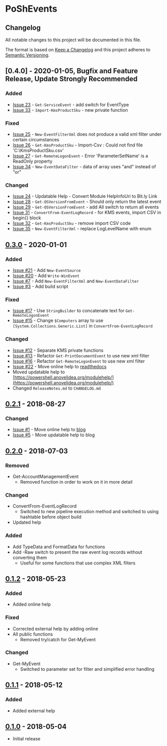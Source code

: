 # PoShEvents

## Changelog

All notable changes to this project will be documented in this file.

The format is based on [Keep a Changelog](http://keepachangelog.com/en/1.0.0/) and this project adheres to [Semantic Versioning](http://semver.org/spec/v2.0.0.html).

## [0.4.0] - 2020-01-05, Bugfix and Feature Release, Update Strongly Recommended

### Added

* [Issue 23](https://github.com/thedavecarroll/PoShEvents/issues/23) - `Get-ServiceEvent` - add switch for EventType
* [Issue 33](https://github.com/thedavecarroll/PoShEvents/issues/33) - `Import-KmsProductSku` - new private function

### Fixed

* [Issue 25](https://github.com/thedavecarroll/PoShEvents/issues/25) - `New-EventFilterXml` does not produce a valid xml filter under certain circumstances
* [Issue 26](https://github.com/thedavecarroll/PoShEvents/issues/26) - `Get-KmsProductSku` - Import-Csv : Could not find file 'C:\KmsProductSku.csv'
* [Issue 27](https://github.com/thedavecarroll/PoShEvents/issues/27) - `Get-RemoteLogonEvent` - Error 'ParameterSetName' is a ReadOnly property
* [Issue 34](https://github.com/thedavecarroll/PoShEvents/issues/34) - `New-EventDataFilter` - data of array uses "and" instead of "or"

### Changed

* [Issue 24](https://github.com/thedavecarroll/PoShEvents/issues/24) - Updatable Help - Convert Module HelpInfoUri to Bit.ly Link
* [Issue 28](https://github.com/thedavecarroll/PoShEvents/issues/28) - `Get-OSVersionFromEvent` - Should only return the latest event
* [Issue 29](https://github.com/thedavecarroll/PoShEvents/issues/29) - `Get-OSVersionFromEvent` - add All switch to return all events
* [Issue 31](https://github.com/thedavecarroll/PoShEvents/issues/31) - `ConvertFrom-EventLogRecord` - for KMS events, import CSV in begin{} block
* [Issue 32](https://github.com/thedavecarroll/PoShEvents/issues/32) - `Get-KmsProductSku` - remove import CSV code
* [Issue 35](https://github.com/thedavecarroll/PoShEvents/issues/35) - `New-EventFilterXml` - replace LogLevelName with enum

## [0.3.0] - 2020-01-01

### Added

* [Issue #21](https://github.com/thedavecarroll/PoShEvents/issues/21) - Add `New-EventSource`
* [Issue #20](https://github.com/thedavecarroll/PoShEvents/issues/20) - Add `Write-WinEvent`
* [Issue #7](https://github.com/thedavecarroll/PoShEvents/issues/7) - Add `New-EventFilterXml` and `New-EventDataFilter`
* [Issue #3](https://github.com/thedavecarroll/PoShEvents/issues/3) - Add build script

### Fixed

* [Issue #17](https://github.com/thedavecarroll/PoShEvents/issues/17) - Use `StringBuilder` to concatenate text for `Get-RemoteLogonEvent`
* [Issue #15](https://github.com/thedavecarroll/PoShEvents/issues/15) - Change `$Computers` array to use `[System.Collections.Generic.List]` in `ConvertFrom-EventLogRecord`

### Changed

* [Issue #12](https://github.com/thedavecarroll/PoShEvents/issues/12) - Separate KMS private functions
* [Issue #13](https://github.com/thedavecarroll/PoShEvents/issues/13) - Refactor `Get-PrintDocumentEvent` to use new xml filter
* [Issue #16](https://github.com/thedavecarroll/PoShEvents/issues/16) - Refactor `Get-RemoteLogonEvent` to use new xml filter
* [Issue #22](https://github.com/thedavecarroll/PoShEvents/issues/22) - Move online help to [readthedocs](https://poshevents.anovelidea.org)
* Moved updatable help to [https://powershell.anovelidea.org/modulehelp/](https://powershell.anovelidea.org/modulehelp/)
* Changed `ReleaseNotes.md` to `CHANGELOG.md`

## [0.2.1] - 2018-08-27

### Changed

* [Issue #1](https://github.com/thedavecarroll/PoShEvents/issues/1) - Move online help to [blog](http://powershell.anovelidea.org/modulehelp/PoShEvents)
* [Issue #5](https://github.com/thedavecarroll/PoShEvents/issues/5) - Move updatable help to blog

## [0.2.0] - 2018-07-03

### Removed

* Get-AccountManagementEvent
  * Removed function in order to work on it in more detail

### Changed

* ConvertFrom-EventLogRecord
  * Switched to new pipeline execution method and switched to using hashtable before object build
* Updated help

### Added

* Add TypeData and FormatData for functions
* Add -Raw switch to present the raw event log records without converting them
  * Useful for some functions that use complex XML filters

## [0.1.2] - 2018-05-23

### Added

* Added online help

### Fixed

* Corrected external help by adding online
* All public functions
  * Removed try/catch for Get-MyEvent

### Changed

* Get-MyEvent
  * Switched to parameter set for filter and simplified error handling

## [0.1.1] - 2018-05-12

### Added

* Added external help

## [0.1.0] - 2018-05-04

* Initial release

[0.3.0]: https://github.com/thedavecarroll/PoShEvents/tree/e4f966f27b20a909379a0dc6516559371633bd18
[0.2.1]: https://github.com/thedavecarroll/PoShEvents/tree/b874e4cef884d732f4625383ff8cfd4fbf4704f7
[0.2.0]: https://github.com/thedavecarroll/PoShEvents/tree/6d0225ee13fba668014732f556e90956f3840c93
[0.1.2]: https://github.com/thedavecarroll/PoShEvents/tree/3b708cc40b498f2d54c30a7511c94baf6f3a5cdd
[0.1.1]: https://github.com/thedavecarroll/PoShEvents/tree/99ce4e7340d2311de175eed9a21460b729478f31
[0.1.0]: https://github.com/thedavecarroll/PoShEvents/tree/0867348cac84ee7bbdb3e9f41abf74133dc8a8cc
